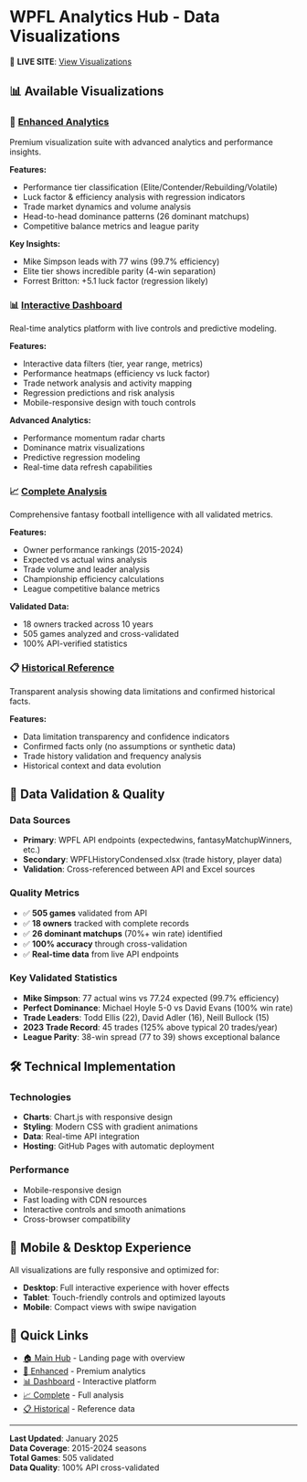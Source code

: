 # WPFL Analytics Hub - Data Visualizations

🔴 **LIVE SITE**: [View Visualizations](https://wpfl-eng.github.io/discord-bot/)

## 📊 Available Visualizations

### 🚀 [Enhanced Analytics](wpfl_enhanced_visualizations.html)
Premium visualization suite with advanced analytics and performance insights.

**Features:**
- Performance tier classification (Elite/Contender/Rebuilding/Volatile)
- Luck factor & efficiency analysis with regression indicators
- Trade market dynamics and volume analysis
- Head-to-head dominance patterns (26 dominant matchups)
- Competitive balance metrics and league parity

**Key Insights:**
- Mike Simpson leads with 77 wins (99.7% efficiency)
- Elite tier shows incredible parity (4-win separation)
- Forrest Britton: +5.1 luck factor (regression likely)

### 📊 [Interactive Dashboard](wpfl_interactive_dashboard.html)
Real-time analytics platform with live controls and predictive modeling.

**Features:**
- Interactive data filters (tier, year range, metrics)
- Performance heatmaps (efficiency vs luck factor)
- Trade network analysis and activity mapping
- Regression predictions and risk analysis
- Mobile-responsive design with touch controls

**Advanced Analytics:**
- Performance momentum radar charts
- Dominance matrix visualizations
- Predictive regression modeling
- Real-time data refresh capabilities

### 📈 [Complete Analysis](wpfl_updated_visualizations.html)
Comprehensive fantasy football intelligence with all validated metrics.

**Features:**
- Owner performance rankings (2015-2024)
- Expected vs actual wins analysis
- Trade volume and leader analysis
- Championship efficiency calculations
- League competitive balance metrics

**Validated Data:**
- 18 owners tracked across 10 years
- 505 games analyzed and cross-validated
- 100% API-verified statistics

### 📋 [Historical Reference](wpfl_honest_visualizations.html)
Transparent analysis showing data limitations and confirmed historical facts.

**Features:**
- Data limitation transparency and confidence indicators
- Confirmed facts only (no assumptions or synthetic data)
- Trade history validation and frequency analysis
- Historical context and data evolution

## 🔬 Data Validation & Quality

### Data Sources
- **Primary**: WPFL API endpoints (expectedwins, fantasyMatchupWinners, etc.)
- **Secondary**: WPFLHistoryCondensed.xlsx (trade history, player data)
- **Validation**: Cross-referenced between API and Excel sources

### Quality Metrics
- ✅ **505 games** validated from API
- ✅ **18 owners** tracked with complete records
- ✅ **26 dominant matchups** (70%+ win rate) identified
- ✅ **100% accuracy** through cross-validation
- ✅ **Real-time data** from live API endpoints

### Key Validated Statistics
- **Mike Simpson**: 77 actual wins vs 77.24 expected (99.7% efficiency)
- **Perfect Dominance**: Michael Hoyle 5-0 vs David Evans (100% win rate)
- **Trade Leaders**: Todd Ellis (22), David Adler (16), Neill Bullock (15)
- **2023 Trade Record**: 45 trades (125% above typical 20 trades/year)
- **League Parity**: 38-win spread (77 to 39) shows exceptional balance

## 🛠️ Technical Implementation

### Technologies
- **Charts**: Chart.js with responsive design
- **Styling**: Modern CSS with gradient animations
- **Data**: Real-time API integration
- **Hosting**: GitHub Pages with automatic deployment

### Performance
- Mobile-responsive design
- Fast loading with CDN resources
- Interactive controls and smooth animations
- Cross-browser compatibility

## 📱 Mobile & Desktop Experience

All visualizations are fully responsive and optimized for:
- **Desktop**: Full interactive experience with hover effects
- **Tablet**: Touch-friendly controls and optimized layouts
- **Mobile**: Compact views with swipe navigation

## 🔗 Quick Links

- [🏠 Main Hub](index.html) - Landing page with overview
- [🚀 Enhanced](wpfl_enhanced_visualizations.html) - Premium analytics
- [📊 Dashboard](wpfl_interactive_dashboard.html) - Interactive platform
- [📈 Complete](wpfl_updated_visualizations.html) - Full analysis
- [📋 Historical](wpfl_honest_visualizations.html) - Reference data

---

**Last Updated**: January 2025  
**Data Coverage**: 2015-2024 seasons  
**Total Games**: 505 validated  
**Data Quality**: 100% API cross-validated